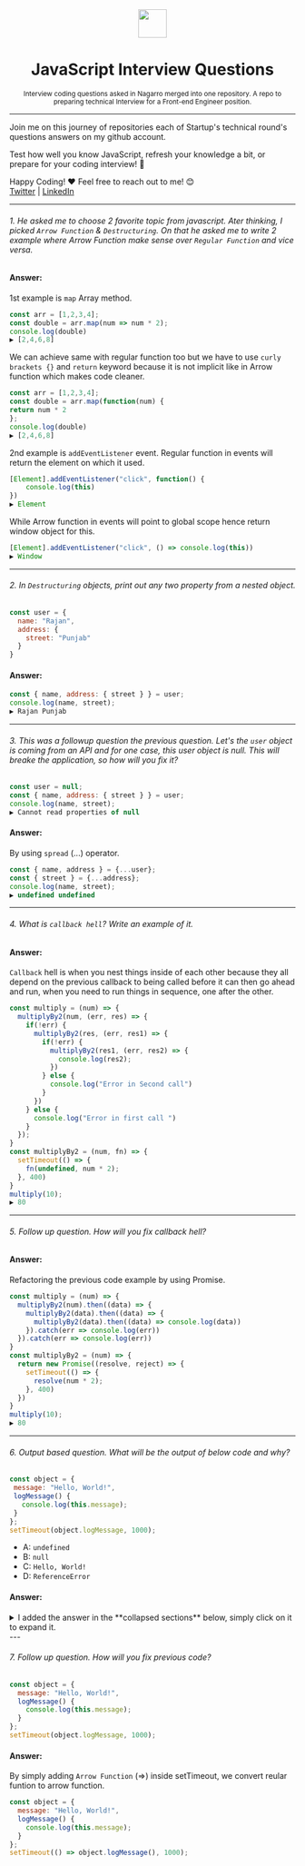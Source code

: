 <div align="center">
  <img height="50" src="https://www.nagarro.com/hubfs/NagarroWebsiteRedesign-Aug2020/Assets/Images/Nagarro%20green%20logo%20with%20white%20title.svg">
  <h1>JavaScript Interview Questions</h1>
  <small>Interview coding questions asked in Nagarro merged into one repository. A repo to preparing technical Interview for a Front-end Engineer position.  </small>
  
</div>
  
---

<span>Join me on this journey of repositories each of Startup's technical round's questions answers on my github account.

Test how well you know JavaScript, refresh your knowledge a bit, or prepare for your coding interview! :rocket:

Happy Coding! :heart:
Feel free to reach out to me! 😊 <br />
<a href="https://www.twitter.com/rajanmagarrr">Twitter</a> | <a href="https://www.linkedin.com/in/rajanmagarrr">LinkedIn</a>

---

###### 1. He asked me to choose 2 favorite topic from javascript. Ater thinking, I picked `Arrow Function` & `Destructuring`. On that he asked me to write 2 example where Arrow Function make sense over `Regular Function` and vice versa.

#### Answer: 
1st example is `map` Array method.
```javascript
const arr = [1,2,3,4];
const double = arr.map(num => num * 2);
console.log(double) 
▶ [2,4,6,8]
```
We can achieve same with regular function too but we have to use `curly brackets {}` and `return` keyword because it is not implicit like in Arrow function which makes code cleaner.
```javascript
const arr = [1,2,3,4];
const double = arr.map(function(num) {
return num * 2
};
console.log(double) 
▶ [2,4,6,8]
```
2nd example is `addEventListener` event. Regular function in events will return the element on which it used.
```javascript
[Element].addEventListener("click", function() {
    console.log(this)
})
▶ Element
```
While Arrow function in events will point to global scope hence return window object for this.
```javascript
[Element].addEventListener("click", () => console.log(this))
▶ Window
```
---
###### 2. In `Destructuring` objects, print out any two property from a nested object.
```javascript
const user = {
  name: "Rajan",
  address: {
    street: "Punjab"
  }
}
```
#### Answer:
```javascript
const { name, address: { street } } = user;
console.log(name, street);
▶ Rajan Punjab
```
---

###### 3. This was a followup question the previous question. Let's the `user` object is coming from an API and for one case, this user object is null. This will breake the application, so how will you fix it?
```javascript
const user = null;
const { name, address: { street } } = user;
console.log(name, street);
▶ Cannot read properties of null
```
#### Answer:
By using `spread` (...) operator.
```javascript
const { name, address } = {...user};
const { street } = {...address};
console.log(name, street);
▶ undefined undefined
```
--- 

###### 4. What is `callback hell`? Write an example of it.
#### Answer:
`Callback` hell is when you nest things inside of each other because they all depend on the previous callback to being called before it can then go ahead and run, when you need to run things in sequence, one after the other.

```javascript
const multiply = (num) => {
  multiplyBy2(num, (err, res) => {
    if(!err) {
      multiplyBy2(res, (err, res1) => {
        if(!err) {
          multiplyBy2(res1, (err, res2) => {
            console.log(res2);
          })
        } else {
          console.log("Error in Second call")
        }
      })
    } else {
      console.log("Error in first call ")
    }
  });
}
const multiplyBy2 = (num, fn) => {
  setTimeout(() => {
    fn(undefined, num * 2);
  }, 400)
}
multiply(10);
▶ 80
```
---

###### 5. Follow up question. How will you fix callback hell?
#### Answer:
Refactoring the previous code example by using Promise.
```javascript
const multiply = (num) => {
  multiplyBy2(num).then((data) => {
    multiplyBy2(data).then((data) => {
      multiplyBy2(data).then((data) => console.log(data))
    }).catch(err => console.log(err))
  }).catch(err => console.log(err))
}
const multiplyBy2 = (num) => {
  return new Promise((resolve, reject) => {
    setTimeout(() => {
      resolve(num * 2);
    }, 400)
  })
}
multiply(10);
▶ 80
```
---

###### 6. Output based question. What will be the output of below code and why?
 ```javascript
const object = {
  message: "Hello, World!",
  logMessage() {
    console.log(this.message);
  }
};
setTimeout(object.logMessage, 1000);
```
- A: `undefined`
- B: `null`
- C: `Hello, World!`
- D: `ReferenceError`
#### Answer:
<details><summary>I added the answer in the **collapsed sections** below, simply click on it to expand it.</summary>
<b>A</b> i.e. undefined
<p>Reason: setTimeout is taking <code>object.logMessage</code> method as regular function where this point to global scope i.e. <code>window</code> object.</p>
</details>
---

###### 7. Follow up question. How will you fix previous code?
```javascript
const object = {
  message: "Hello, World!",
  logMessage() {
    console.log(this.message);
  }
};
setTimeout(object.logMessage, 1000);
```
#### Answer:
By simply adding `Arrow Function` (=>) inside setTimeout, we convert reular funtion to arrow function.
```javascript
const object = {
  message: "Hello, World!",
  logMessage() {
    console.log(this.message);
  }
};
setTimeout(() => object.logMessage(), 1000);
```
